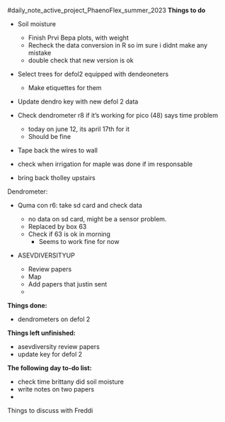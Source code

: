 #daily_note_active_project_PhaenoFlex_summer_2023
**Things to do**
- Soil moisture
	- Finish Prvi Bepa plots, with weight
	- Recheck the data conversion in R so im sure i didnt make any mistake
	- double check that new version is ok


- Select trees for defol2 equipped with dendeoneters 
	- Make etiquettes for them
- Update dendro key with new defol 2 data
- Check dendrometer r8 if it’s working for pico (48) says time problem 
	- today on june 12, its april 17th for it
	- Should be fine
- Tape back the wires to wall
- check when irrigation for maple was done if im responsable
- bring back tholley upstairs

Dendrometer:
- Quma con r6: take sd card and check data
	- no data on sd card, might be a sensor problem.
	- Replaced by box 63
	- Check if 63 is ok in morning
		- Seems to work fine for now

- ASEVDIVERSITYUP
	- Review papers
	- Map
	- Add papers that justin sent
	- 

**Things done:**
- dendrometers on defol 2

**Things left unfinished:**
- asevdiversity review papers
- update key for defol 2

**The following day to-do list:**
- check time brittany did soil moisture
- write notes on two papers
- 

Things to discuss with Freddi



